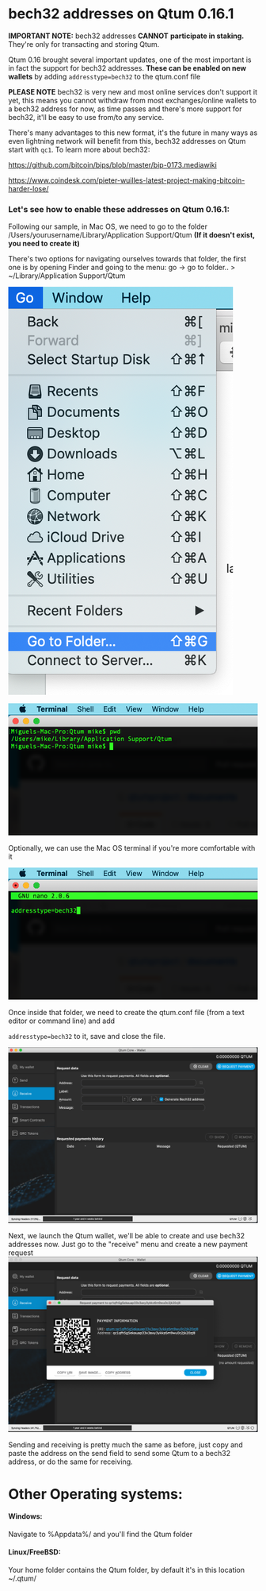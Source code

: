# bech32 addresses on Qtum 0.16.1



**IMPORTANT NOTE:** bech32 addresses **CANNOT** **participate in staking.** They're only for transacting and storing Qtum.

Qtum 0.16 brought several important updates, one of the most important is in fact the support for bech32 addresses. **These can be enabled on new wallets** by adding `addresstype=bech32` to the qtum.conf file

**PLEASE NOTE** bech32 is very new and most online services don't support it yet, this means you cannot withdraw from most exchanges/online wallets to a bech32 address for now, as time passes and there's more support for bech32, it'll be easy to use from/to any service.

There's many advantages to this new format, it's the future in many ways as even lightning network will benefit from this, bech32 addresses on Qtum start with `qc1`. To learn more about bech32: 

https://github.com/bitcoin/bips/blob/master/bip-0173.mediawiki

https://www.coindesk.com/pieter-wuilles-latest-project-making-bitcoin-harder-lose/

### Let's see how to enable these addresses on Qtum 0.16.1:

Following our sample, in Mac OS, we need to go to the folder /Users/yourusername/Library/Application Support/Qtum **(If it doesn't exist, you need to create it)**

There's two options for navigating ourselves towards that folder, the first one is by opening Finder and going to the menu: go -> go to folder.. > ~/Library/Application Support/Qtum

![0](0.png)

![1](1.png)

Optionally, we can use the Mac OS terminal if you're more comfortable with it

![2](2.png)

Once inside that folder, we need to create the qtum.conf file (from a text editor or command line) and add

`addresstype=bech32` to it, save and close the file.

![3](3.png)

Next, we launch the Qtum wallet, we'll be able to create and use bech32 addresses now. Just go to the "receive" menu and create a new payment request![4](4.png)



Sending and receiving is pretty much the same as before, just copy and paste the address on the send field to send some Qtum to a bech32 address, or do the same for receiving.





# Other Operating systems:



#### Windows: 

Navigate to %Appdata%/ and you'll find the Qtum folder



#### Linux/FreeBSD:

Your home folder contains the Qtum folder, by default it's in this location ~/.qtum/ 